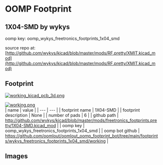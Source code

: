 # OOMP Footprint  
## 1X04-SMD  by wykys  
  
oomp key: oomp_wykys_freetronics_footprints_1x04_smd  
  
source repo at: [http://github.com/wykys/kicad/blob/master/mods/RF.pretty/XMIT.kicad_mod](http://github.com/wykys/kicad/blob/master/mods/RF.pretty/XMIT.kicad_mod)  
## Footprint  
  
[![working_kicad_pcb_3d.png](working_kicad_pcb_3d_600.png)](working_kicad_pcb_3d.png)  
  
[![working.png](working_600.png)](working.png)  
| name | value | 
| --- | --- | 
| footprint name | 1X04-SMD | 
| footprint description | None | 
| number of pads | 6 | 
| github path | http://github.com/wykys/kicad/blob/master/mods/freetronics_footprints.pretty/1X04-SMD.kicad_mod | 
| oomp key | oomp_wykys_freetronics_footprints_1x04_smd | 
| oomp bot github | https://github.com/oomlout/oomlout_oomp_footprint_bot/tree/main/footprints/wykys_freetronics_footprints_1x04_smd/working | 
## Images  
